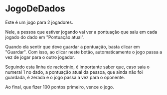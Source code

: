 # JogoDeDados

Este é um jogo para 2 jogadores. 

Nele, a pessoa que estiver jogando vai ver a pontuação que saiu em cada jogado do dado em "Pontuação atual".

Quando ela sentir que deve guardar a pontuação, basta clicar em "Guardar".  Com isso, ao clicar neste botão, automaticamente o jogo passa a vez de jogar para o outro jogador. 

Seguindo esta linha de raciocínio, é importante saber que, caso saia o numeral 1 no dado, a pontuação atual da pessoa, que ainda não foi guardada, é zerada e o jogo passa a vez para o oponente. 

Ao final, que fizer 100 pontos primeiro, vence o jogo. 
